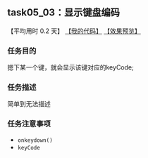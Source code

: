 ## task05_03：显示键盘编码

【平均用时 0.2 天】
[【我的代码】](https://github.com/wangsiyuan233/MyDemo/blob/master/task05/03/task05_03.html)
[【效果预览】](https://wangsiyuan233.cn/MyDemo/task05/03/task05_03.html)

### 任务目的
摁下某一个键，就会显示该键对应的keyCode;

### 任务描述
简单到无法描述

### 任务注意事项
- `onkeydown()`
- `keyCode`

